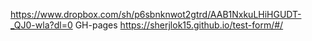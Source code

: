 https://www.dropbox.com/sh/p6sbnknwot2gtrd/AAB1NxkuLHiHGUDT-_QJ0-wla?dl=0
GH-pages https://sherjlok15.github.io/test-form/#/
